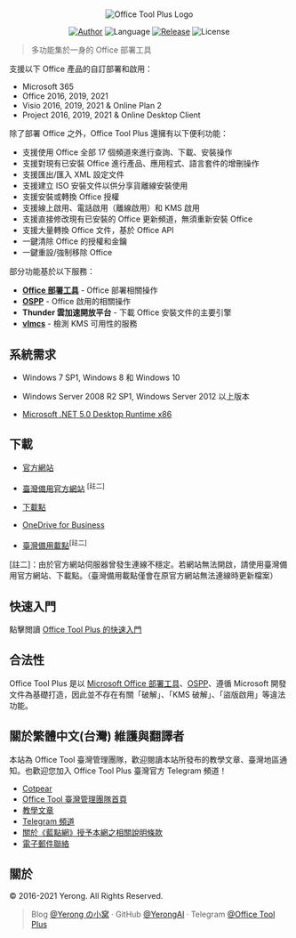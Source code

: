 #

<p align="center">
<img alt="Office Tool Plus Logo" src="https://otp.landian.vip/static/images/logo.png"/>
</p>

<p align="center">
<a href="https://www.coolhub.top/" target="_blank"><img alt="Author" src="https://img.shields.io/badge/Author-Yerong-blue?style=flat-square"/></a>
<img alt="Language" src="https://img.shields.io/badge/Language-C%23-green?style=flat-square"/>
<a href="https://otp.landian.vip/" target="_blank"><img alt="Release" src="https://img.shields.io/github/v/release/YerongAI/Office-Tool?style=flat-square"/></a>
<img alt="License" src="https://img.shields.io/github/license/YerongAI/Office-Tool?style=flat-square"/>
</p>

> 多功能集於一身的 Office 部署工具

支援以下 Office 產品的自訂部署和啟用：

- Microsoft 365
- Office 2016, 2019, 2021
- Visio 2016, 2019, 2021 & Online Plan 2
- Project 2016, 2019, 2021 & Online Desktop Client

除了部署 Office 之外，Office Tool Plus 還擁有以下便利功能：

- 支援使用 Office 全部 17 個頻道來進行查詢、下載、安裝操作
- 支援對現有已安裝 Office 進行產品、應用程式、語言套件的增刪操作
- 支援匯出/匯入 XML 設定文件
- 支援建立 ISO 安裝文件以供分享貨離線安裝使用
- 支援安裝或轉換 Office 授權
- 支援線上啟用、電話啟用（離線啟用）和 KMS 啟用
- 支援直接修改現有已安裝的 Office 更新頻道，無須重新安裝 Office
- 支援大量轉換 Office 文件，基於 Office API
- 一鍵清除 Office 的授權和金鑰
- 一鍵重設/強制移除 Office

部分功能基於以下服務：

- **[Office 部署工具](https://docs.microsoft.com/en-us/deployoffice/overview-office-deployment-tool)** - Office 部署相關操作
- **[OSPP](https://docs.microsoft.com/en-us/DeployOffice/vlactivation/tools-to-manage-volume-activation-of-office)** - Office 啟用的相關操作
- **Thunder 雲加速開放平台** - 下載 Office 安裝文件的主要引擎
- **[vlmcs](https://github.com/Wind4/vlmcsd)** - 檢測 KMS 可用性的服務

## 系統需求

- Windows 7 SP1, Windows 8 和 Windows 10
- Windows Server 2008 R2 SP1, Windows Server 2012 以上版本

- [Microsoft .NET 5.0 Desktop Runtime x86](https://dotnet.microsoft.com/download/dotnet/current/runtime)

## 下載

- [官方網站](https://otp.landian.vip/)

- [臺灣備用官方網站](https://otp.cotpear.com/zh-tw/) <sup>[註二]</sup>
- [下載點](https://download.coolhub.top/)
- [OneDrive for Business](https://coolhub-my.sharepoint.com/:f:/g/personal/yerong_coolhub_onmicrosoft_com/Ev9IUbXAw01JgwrAgsIFB8YBzJebdZZpmsR9hZFAZZVDgg?e=AkSdZU)
- [臺灣備用載點](https://drive.google.com/drive/folders/1G8RP4ZS_npYa7bk7Fb9So7AVRc4Zk3no)<sup>[註二]</sup>

[註二]：由於官方網站伺服器曾發生連線不穩定。若網站無法開啟，請使用臺灣備用官方網站、下載點。（臺灣備用載點僅會在原官方網站無法連線時更新檔案）

## 快速入門

點擊閲讀 [Office Tool Plus 的快速入門](https://github.com/YerongAI/Office-Tool/wiki/Office-Tool-Plus-%E5%BF%AB%E9%80%9F%E5%85%A5%E9%96%80)

## 合法性

Office Tool Plus 是以 [Microsoft Office 部署工具](https://docs.microsoft.com/zh-tw/DeployOffice/overview-of-the-office-2016-deployment-tool)、[OSPP](https://docs.microsoft.com/zh-tw/DeployOffice/vlactivation/tools-to-manage-volume-activation-of-office)、遵循 Microsoft 開發文件為基礎打造，因此並不存在有關「破解」、「KMS 破解」、「盜版啟用」等違法功能。

## 關於繁體中文(台灣) 維護與翻譯者

本站為 Office Tool 臺灣管理團隊，歡迎閱讀本站所發布的教學文章、臺灣地區通知。也歡迎您加入 Office Tool Plus 臺灣官方 Telegram 頻道！

- [Cotpear](https://www.cotpear.com)
- [Office Tool 臺灣管理團隊首頁](https://www.cotpear.com/p/office-tool-taiwan-official-website.html)
- [教學文章](https://www.cotpear.com/search/label/Office)
- [Telegram 頻道](https://t.me/ot_channel_tw)
- [關於《藍點網》授予本網之相關說明條款](https://policies.cotpear.com/terms/)
- [電子郵件聯絡](customer@cotpear.com)

## 關於

© 2016-2021 Yerong. All Rights Reserved.

> Blog [@Yerong の小窝](https://www.coolhub.top/) · GitHub [@YerongAI](https://github.com/YerongAI) · Telegram [@Office Tool Plus](https://t.me/otp_channel)
